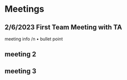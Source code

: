 # Meetings
## 2/6/2023 First Team Meeting with TA
meeting info /n
• bullet point
## meeting 2

## meeting 3








